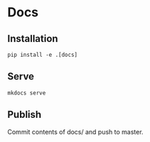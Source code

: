 # Docs

## Installation
```shell
pip install -e .[docs]
```

## Serve
```shell
mkdocs serve
```

## Publish
Commit contents of docs/ and push to master.